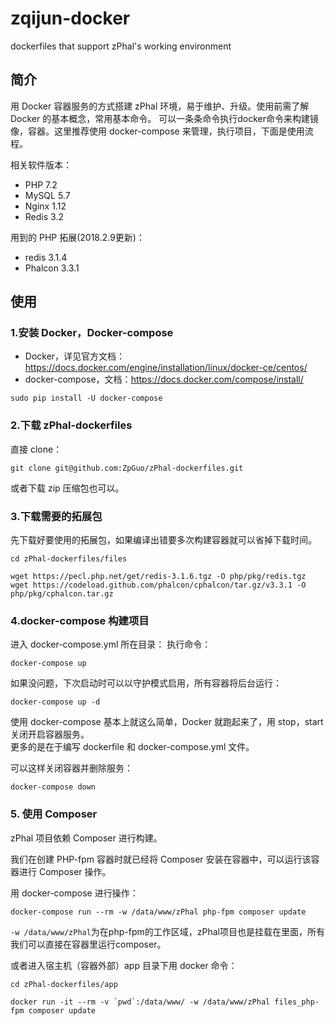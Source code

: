 # zqijun-docker
dockerfiles that support zPhal's working environment

## 简介
用 Docker 容器服务的方式搭建 zPhal 环境，易于维护、升级。使用前需了解 Docker 的基本概念，常用基本命令。
可以一条条命令执行docker命令来构建镜像，容器。这里推荐使用 docker-compose 来管理，执行项目，下面是使用流程。

相关软件版本：
- PHP 7.2
- MySQL 5.7
- Nginx 1.12
- Redis 3.2

用到的 PHP 拓展(2018.2.9更新)：
- redis 3.1.4
- Phalcon 3.3.1

## 使用
### 1.安装 Docker，Docker-compose  
- Docker，详见官方文档：https://docs.docker.com/engine/installation/linux/docker-ce/centos/
- docker-compose，文档：https://docs.docker.com/compose/install/
```
sudo pip install -U docker-compose
```

### 2.下载 zPhal-dockerfiles
直接 clone：
```
git clone git@github.com:ZpGuo/zPhal-dockerfiles.git
```
或者下载 zip 压缩包也可以。

### 3.下载需要的拓展包
先下载好要使用的拓展包，如果编译出错要多次构建容器就可以省掉下载时间。
```
cd zPhal-dockerfiles/files

wget https://pecl.php.net/get/redis-3.1.6.tgz -O php/pkg/redis.tgz  
wget https://codeload.github.com/phalcon/cphalcon/tar.gz/v3.3.1 -O php/pkg/cphalcon.tar.gz 
```

### 4.docker-compose 构建项目
进入 docker-compose.yml 所在目录：
执行命令：
```
docker-compose up
```  

如果没问题，下次启动时可以以守护模式启用，所有容器将后台运行：  
```
docker-compose up -d
``` 

使用 docker-compose 基本上就这么简单，Docker 就跑起来了，用 stop，start 关闭开启容器服务。  
更多的是在于编写 dockerfile 和 docker-compose.yml 文件。 

可以这样关闭容器并删除服务：
```
docker-compose down
```

### 5. 使用 Composer
zPhal 项目依赖 Composer 进行构建。

我们在创建 PHP-fpm 容器时就已经将 Composer 安装在容器中，可以运行该容器进行 Composer 操作。

用 docker-compose 进行操作：
```
docker-compose run --rm -w /data/www/zPhal php-fpm composer update
```
`-w /data/www/zPhal`为在php-fpm的工作区域，zPhal项目也是挂载在里面，所有我们可以直接在容器里运行composer。

或者进入宿主机（容器外部）app 目录下用 docker 命令：
```
cd zPhal-dockerfiles/app

docker run -it --rm -v `pwd`:/data/www/ -w /data/www/zPhal files_php-fpm composer update
```
